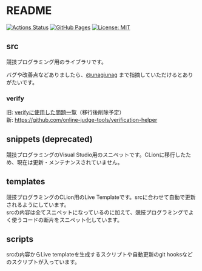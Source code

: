 # README

[![Actions Status](https://github.com/rajyan/library/workflows/verify/badge.svg)](https://github.com/rajyan/library/actions) 
[![GitHub Pages](https://img.shields.io/static/v1?label=GitHub+Pages&message=+&color=brightgreen&logo=github)](https://rajyan.github.io/library/)
[![License: MIT](https://img.shields.io/badge/License-MIT-yellow.svg)](https://opensource.org/licenses/MIT)

## src

競技プログラミング用のライブラリです。  

バグや改善点などありましたら、[@unagiunag](https://twitter.com/unagiunag) まで指摘していただけるとありがたいです。

### verify

旧: [verifyに使用した問題一覧](verify.md)（移行後削除予定）  
新: https://github.com/online-judge-tools/verification-helper

## snippets (deprecated)

競技プログラミングのVisual Studio用のスニペットです。CLionに移行したため、現在は更新・メンテナンスされていません。

## templates

競技プログラミングのCLion用のLive Templateです。srcに合わせて自動で更新されるようにしています。  
srcの内容は全てスニペットになっているのに加えて、競技プログラミングでよく使うコードの断片をスニペット化しています。  

## scripts

srcの内容からLive templateを生成するスクリプトや自動更新のgit hooksなどのスクリプトが入っています。

